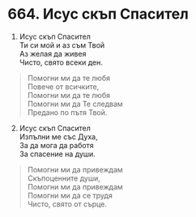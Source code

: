 # 664. Исус скъп Спасител  

1. Исус скъп Спасител  
Ти си мой и аз съм Твой  
Аз желая да живея  
Чисто, свято всеки ден.  

> Помогни ми да те любя  
> Повече от всичките,  
> Помогни ми да те любя  
> Помогни ми да Те следвам  
> Предано по пътя Твой.  

2. Исус скъп Спасител  
Изпълни ме със Духа,  
За да мога да работя  
За спасение на души.  

> Помогни ми да привеждам  
> Скъпоценните души,  
> Помогни ми да привеждам  
> Помогни ми да се трудя  
> Чисто, свято от сърце.  

